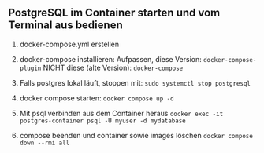 ## PostgreSQL im Container starten und vom Terminal aus bedienen

1. docker-compose.yml erstellen
   
2. docker-compose installieren:
   Aufpassen, diese Version: `docker-compose-plugin`
   NICHT diese (alte Version): `docker-compose`

3. Falls postgres lokal läuft, stoppen mit: 
   `sudo systemctl stop postgresql`

4. docker compose starten: `docker compose up -d`

5. Mit psql verbinden aus dem Container heraus
   `docker exec -it postgres-container psql -U myuser -d mydatabase`

6. compose beenden und container sowie images löschen
   `docker compose down --rmi all`